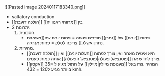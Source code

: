 ![[Pasted image 20240117183340.png]]
- saltatory conduction
- [[הולכה דועכת]] בין [[מרווחי ראנווייה]].
- 2 יתרונות:
  1. חסכונית.
     - פחות [[יונים]] של [[נתרן]] חודרים פנימה = פחות יונים שה[[משאבת נתרן-אשלגן]] צריכה לסלק = פחות אנרגיה.
  2. מהירות.
     - [[הולכה דועכת]] היא איטית מאחר ואין צורך לפתוח [[תעלות יונים]] ואין צורך לחדש את [[פוטנציאל פעולה|פוטנציאל הפעולה]] אותה כמות פעמים.
     - [[אקסון]] בעל [[מעטפת מיילין|מיילין]] של חתול מגיע ל ≈35 ms. המהיר ביותר מגיע ל120 = 432 kmh.